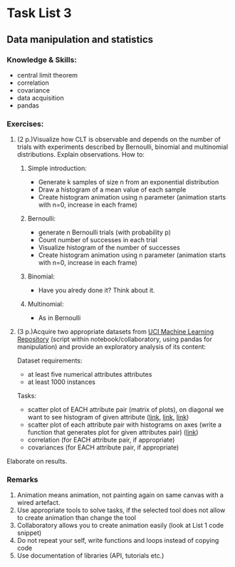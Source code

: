 # Task List 3
## Data manipulation and statistics

### Knowledge & Skills:
- central limit theorem
- correlation
- covariance
- data acquisition
- pandas


### Exercises:
1. (2 p.)Visualize how CLT is observable and depends on the number of trials with experiments described by Bernoulli, binomial and multinomial distributions. Explain observations.
    How to:

    1. Simple introduction:

	    - Generate k samples of size n from an exponential distribution
	    - Draw a histogram of a mean value of each sample
	    - Create histogram animation using n parameter (animation starts with n=0, increase in each frame)

    2. Bernoulli:

	    - generate n Bernoulli trials (with probability p)
	    - Count number of successes in each trial
	    - Visualize histogram of the number of successes
	    - Create histogram animation using n parameter (animation starts with n=0, increase in each frame)

    3. Binomial:

		- Have you alredy done it? Think about it.

    4. Multinomial:

		- As in Bernoulli

2. (3 p.)Acquire two appropriate datasets from [UCI Machine Learning Repository](https://archive.ics.uci.edu/ml/) (script within notebook/collaboratory, using pandas for manipulation) and provide an exploratory analysis of its content:

    Dataset requirements:

    - at least five numerical attributes attributes
    - at least 1000 instances

    Tasks:
    
    - scatter plot of EACH attribute pair (matrix of plots), on diagonal we want to see histogram of given attribute ([link](https://seaborn.pydata.org/tutorial/distributions.html), [link](https://seaborn.pydata.org/generated/seaborn.PairGrid.html#seaborn.PairGrid), [link](https://pandas.pydata.org/pandas-docs/stable/visualization.html#scatter-matrix-plot))
    - scatter plot of each attribute pair with histograms on axes (write a function that generates plot for given attributes pair) ([link](https://seaborn.pydata.org/generated/seaborn.jointplot.html#seaborn.jointplot))
    - correlation (for EACH attribute pair, if appropriate)
    - covariances (for EACH attribute pair, if appropriate)

Elaborate on results.


### Remarks

1. Animation means animation, not painting again on same canvas with a wired artefact.
2. Use appropriate tools to solve tasks, if the selected tool does not allow to create animation than change the tool
3. Collaboratory allows you to create animation easily (look at List 1 code snippet)
4. Do not repeat your self, write functions and loops instead of copying code
5. Use documentation of libraries (API, tutorials etc.)
